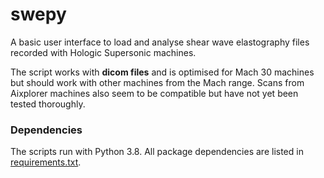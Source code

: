 # swepy

A basic user interface to load and analyse shear wave elastography files recorded with Hologic Supersonic machines.

The script works with **dicom files** and is optimised for Mach 30 machines but should work with other machines from the Mach range.
Scans from Aixplorer machines also seem to be compatible but have not yet been tested thoroughly.

### Dependencies
The scripts run with Python 3.8. All package dependencies are listed in [requirements.txt](https://github.com/oseynnes/swepy/blob/0c40955e136abe7604a92e6e166fc4a2e2d29919/requirements.txt).

